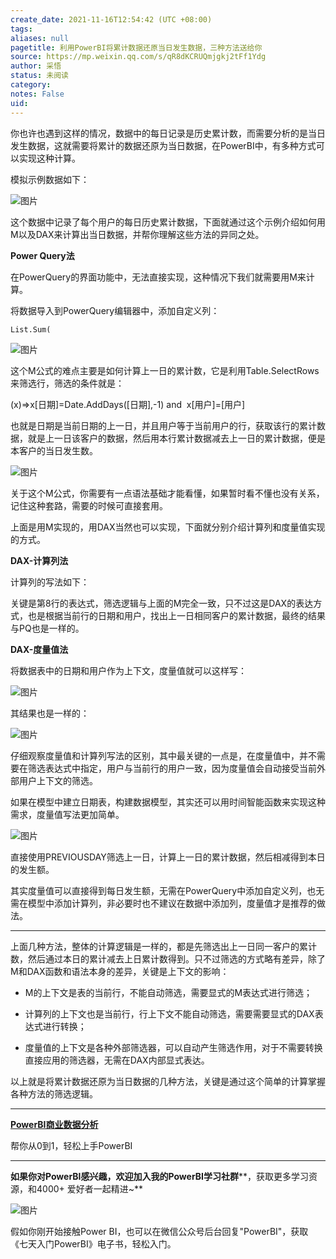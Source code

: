 ```yaml
---
create_date: 2021-11-16T12:54:42 (UTC +08:00)
tags: 
aliases: null
pagetitle: 利用PowerBI将累计数据还原当日发生数据，三种方法送给你
source: https://mp.weixin.qq.com/s/qR8dKCRUQmjgkj2tFf1Ydg
author: 采悟
status: 未阅读
category: 
notes: False
uid: 
---
```


你也许也遇到这样的情况，数据中的每日记录是历史累计数，而需要分析的是当日发生数据，这就需要将累计的数据还原为当日数据，在PowerBI中，有多种方式可以实现这种计算。

模拟示例数据如下：

![图片](https://mmbiz.qpic.cn/mmbiz_png/aHEbZtANQJO7wYygGHNvXUJxibw3WBHLX6jsic8kIbvrfBqpJB9wDlBTBjjtetyBiaEpxH21WVZ15rusJ8HnINnsQ/640?wx_fmt=png&wxfrom=5&wx_lazy=1&wx_co=1)

这个数据中记录了每个用户的每日历史累计数据，下面就通过这个示例介绍如何用M以及DAX来计算出当日数据，并帮你理解这些方法的异同之处。

**Power Query法**

在PowerQuery的界面功能中，无法直接实现，这种情况下我们就需要用M来计算。  

将数据导入到PowerQuery编辑器中，添加自定义列：

```
List.Sum(
```

![图片](https://mmbiz.qpic.cn/mmbiz_png/aHEbZtANQJO7wYygGHNvXUJxibw3WBHLXOsskoLd0yMUNqDyxrbNNxAibeYnpbkr64ibwM6DaCrXxhSpDZ0Qic4QnA/640?wx_fmt=png&wxfrom=5&wx_lazy=1&wx_co=1)

这个M公式的难点主要是如何计算上一日的累计数，它是利用Table.SelectRows来筛选行，筛选的条件就是：

(x)=>x\[日期\]=Date.AddDays(\[日期\],-1) and  x\[用户\]=\[用户\] 

也就是日期是当前日期的上一日，并且用户等于当前用户的行，获取该行的累计数据，就是上一日该客户的数据，然后用本行累计数据减去上一日的累计数据，便是本客户的当日发生数。  

![图片](https://mmbiz.qpic.cn/mmbiz_png/aHEbZtANQJO7wYygGHNvXUJxibw3WBHLXzojgEb4MtqficBQ6o4NibywgewfxoRGP3hDMeeOfmeM2HYibfiaO8eMWqg/640?wx_fmt=png&wxfrom=5&wx_lazy=1&wx_co=1)

关于这个M公式，你需要有一点语法基础才能看懂，如果暂时看不懂也没有关系，记住这种套路，需要的时候可直接套用。

上面是用M实现的，用DAX当然也可以实现，下面就分别介绍计算列和度量值实现的方式。

**DAX-计算列法**

计算列的写法如下：  

关键是第8行的表达式，筛选逻辑与上面的M完全一致，只不过这是DAX的表达方式，也是根据当前行的日期和用户，找出上一日相同客户的累计数据，最终的结果与PQ也是一样的。

**DAX-度量值法**

将数据表中的日期和用户作为上下文，度量值就可以这样写：  

![图片](https://mmbiz.qpic.cn/mmbiz_png/aHEbZtANQJO7wYygGHNvXUJxibw3WBHLXEicWIWdtOw4e1JotEUwoEu87ib2TaNfgIZjzOaUYD1aZ7pRB3ia8cmeOQ/640?wx_fmt=png&wxfrom=5&wx_lazy=1&wx_co=1)

其结果也是一样的：  

![图片](https://mmbiz.qpic.cn/mmbiz_png/aHEbZtANQJO7wYygGHNvXUJxibw3WBHLXPQm0fTjfeA1zdIfZTJZVae7FjnEz6uSxY5HbpY4OxUJuTlXM4SSic2A/640?wx_fmt=png&wxfrom=5&wx_lazy=1&wx_co=1)

仔细观察度量值和计算列写法的区别，其中最关键的一点是，在度量值中，并不需要在筛选表达式中指定，用户与当前行的用户一致，因为度量值会自动接受当前外部用户上下文的筛选。

如果在模型中建立日期表，构建数据模型，其实还可以用时间智能函数来实现这种需求，度量值写法更加简单。  

![图片](https://mmbiz.qpic.cn/mmbiz_png/aHEbZtANQJO7wYygGHNvXUJxibw3WBHLX3EeicX45Lb0vibBktyNcoSdd4iciapx4j35LISBMic8ZHqPftqJAt8eT60Q/640?wx_fmt=png&wxfrom=5&wx_lazy=1&wx_co=1)

直接使用PREVIOUSDAY筛选上一日，计算上一日的累计数据，然后相减得到本日的发生额。

其实度量值可以直接得到每日发生额，无需在PowerQuery中添加自定义列，也无需在模型中添加计算列，非必要时也不建议在数据中添加列，度量值才是推荐的做法。

___

上面几种方法，整体的计算逻辑是一样的，都是先筛选出上一日同一客户的累计数，然后通过本日的累计减去上日累计数得到。只不过筛选的方式略有差异，除了M和DAX函数和语法本身的差异，关键是上下文的影响：

-   M的上下文是表的当前行，不能自动筛选，需要显式的M表达式进行筛选；  
    
-   计算列的上下文也是当前行，行上下文不能自动筛选，需要需要显式的DAX表达式进行转换；  
    
-   度量值的上下文是各种外部筛选器，可以自动产生筛选作用，对于不需要转换直接应用的筛选器，无需在DAX内部显式表达。
    

以上就是将累计数据还原为当日数据的几种方法，关键是通过这个简单的计算掌握各种方法的筛选逻辑。

___

[**PowerBI商业数据分析**](http://mp.weixin.qq.com/s?__biz=MzA4MzQwMjY4MA==&mid=2484074987&idx=1&sn=5cf4ba4b683ee9136bb7a26f6e9bcf01&chksm=8e0c533cb97bda2add48a4576b9c1e230249a5a4160dd93cd677a37ea21d26fc9cc26fc4cb1c&scene=21#wechat_redirect)

帮你从0到1，轻松上手PowerBI

___

**如果你对PowerBI感兴趣，欢迎加入我的PowerBI学习社群****，获取更多学习资源，和4000+ 爱好者一起精进~**

![图片](https://mmbiz.qpic.cn/mmbiz_png/aHEbZtANQJMFLnwgdbghRHPLicKRaV70mVCZVq8Fhm46rkciaeOrLFJCv5f1omJxF8256YogHflkicEDM29aUMtaA/640?wx_fmt=png&wxfrom=5&wx_lazy=1&wx_co=1)

假如你刚开始接触Power BI，也可以在微信公众号后台回复"PowerBI"，获取《七天入门PowerBI》电子书，轻松入门。
